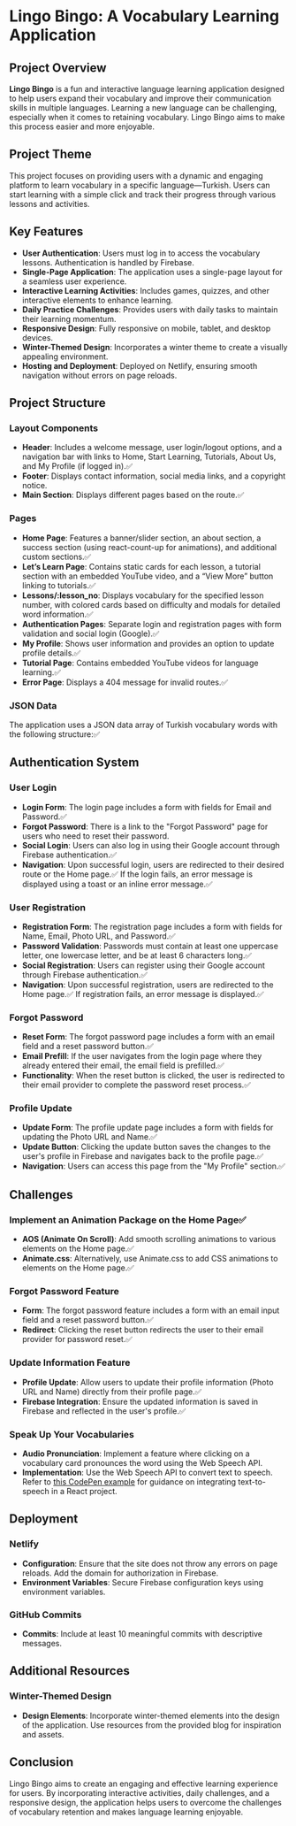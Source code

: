 # Lingo Bingo: A Vocabulary Learning Application

## Project Overview

**Lingo Bingo** is a fun and interactive language learning application designed to help users expand their vocabulary and improve their communication skills in multiple languages. Learning a new language can be challenging, especially when it comes to retaining vocabulary. Lingo Bingo aims to make this process easier and more enjoyable.

## Project Theme

This project focuses on providing users with a dynamic and engaging platform to learn vocabulary in a specific language—Turkish. Users can start learning with a simple click and track their progress through various lessons and activities.

## Key Features

- **User Authentication**: Users must log in to access the vocabulary lessons. Authentication is handled by Firebase.
- **Single-Page Application**: The application uses a single-page layout for a seamless user experience.
- **Interactive Learning Activities**: Includes games, quizzes, and other interactive elements to enhance learning.
- **Daily Practice Challenges**: Provides users with daily tasks to maintain their learning momentum.
- **Responsive Design**: Fully responsive on mobile, tablet, and desktop devices.
- **Winter-Themed Design**: Incorporates a winter theme to create a visually appealing environment.
- **Hosting and Deployment**: Deployed on Netlify, ensuring smooth navigation without errors on page reloads.

## Project Structure

### Layout Components

- **Header**: Includes a welcome message, user login/logout options, and a navigation bar with links to Home, Start Learning, Tutorials, About Us, and My Profile (if logged in).✅
- **Footer**: Displays contact information, social media links, and a copyright notice.
- **Main Section**: Displays different pages based on the route.✅

### Pages

- **Home Page**: Features a banner/slider section, an about section, a success section (using react-count-up for animations), and additional custom sections.✅
- **Let’s Learn Page**: Contains static cards for each lesson, a tutorial section with an embedded YouTube video, and a “View More” button linking to tutorials.✅
- **Lessons/:lesson_no**: Displays vocabulary for the specified lesson number, with colored cards based on difficulty and modals for detailed word information.✅
- **Authentication Pages**: Separate login and registration pages with form validation and social login (Google).✅
- **My Profile**: Shows user information and provides an option to update profile details.✅
- **Tutorial Page**: Contains embedded YouTube videos for language learning.✅
- **Error Page**: Displays a 404 message for invalid routes.✅

### JSON Data

The application uses a JSON data array of Turkish vocabulary words with the following structure:✅

<!-- ```json
[
  {
    "id": "unique_id_1",
    "word": "merhaba",
    "pronunciation": "mer-ha-ba",
    "meaning": "hello",
    "part_of_speech": "noun",
    "difficulty": "easy",
    "lesson_no": 1,
    "when_to_say": "Used as a greeting.",
    "example": "Merhaba! Nasılsın?"
  },
  ...
] -->
## Authentication System

### User Login

- **Login Form**: The login page includes a form with fields for Email and Password.✅
- **Forgot Password**: There is a link to the "Forgot Password" page for users who need to reset their password.
- **Social Login**: Users can also log in using their Google account through Firebase authentication.✅
- **Navigation**: Upon successful login, users are redirected to their desired route or the Home page.✅ If the login fails, an error message is displayed using a toast or an inline error message.✅

### User Registration

- **Registration Form**: The registration page includes a form with fields for Name, Email, Photo URL, and Password.✅
- **Password Validation**: Passwords must contain at least one uppercase letter, one lowercase letter, and be at least 6 characters long.✅
- **Social Registration**: Users can register using their Google account through Firebase authentication.✅
- **Navigation**: Upon successful registration, users are redirected to the Home page.✅ If registration fails, an error message is displayed.✅

### Forgot Password

- **Reset Form**: The forgot password page includes a form with an email field and a reset password button.✅
- **Email Prefill**: If the user navigates from the login page where they already entered their email, the email field is prefilled.✅
- **Functionality**: When the reset button is clicked, the user is redirected to their email provider to complete the password reset process.✅

### Profile Update

- **Update Form**: The profile update page includes a form with fields for updating the Photo URL and Name.✅
- **Update Button**: Clicking the update button saves the changes to the user's profile in Firebase and navigates back to the profile page.✅
- **Navigation**: Users can access this page from the "My Profile" section.✅

## Challenges

### Implement an Animation Package on the Home Page✅

- **AOS (Animate On Scroll)**: Add smooth scrolling animations to various elements on the Home page.✅
- **Animate.css**: Alternatively, use Animate.css to add CSS animations to elements on the Home page.✅

### Forgot Password Feature

- **Form**: The forgot password feature includes a form with an email input field and a reset password button.✅
- **Redirect**: Clicking the reset button redirects the user to their email provider for password reset.✅

### Update Information Feature

- **Profile Update**: Allow users to update their profile information (Photo URL and Name) directly from their profile page.✅
- **Firebase Integration**: Ensure the updated information is saved in Firebase and reflected in the user's profile.✅

### Speak Up Your Vocabularies

- **Audio Pronunciation**: Implement a feature where clicking on a vocabulary card pronounces the word using the Web Speech API.
- **Implementation**: Use the Web Speech API to convert text to speech. Refer to [this CodePen example](https://codepen.io/Ferdous-Zihad/pen/QWeoRMo) for guidance on integrating text-to-speech in a React project.

## Deployment

### Netlify

- **Configuration**: Ensure that the site does not throw any errors on page reloads. Add the domain for authorization in Firebase.
- **Environment Variables**: Secure Firebase configuration keys using environment variables.

### GitHub Commits

- **Commits**: Include at least 10 meaningful commits with descriptive messages.

## Additional Resources

### Winter-Themed Design

- **Design Elements**: Incorporate winter-themed elements into the design of the application. Use resources from the provided blog for inspiration and assets.

## Conclusion

Lingo Bingo aims to create an engaging and effective learning experience for users. By incorporating interactive activities, daily challenges, and a responsive design, the application helps users to overcome the challenges of vocabulary retention and makes language learning enjoyable.
